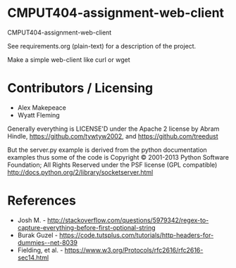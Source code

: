 CMPUT404-assignment-web-client
==============================

CMPUT404-assignment-web-client

See requirements.org (plain-text) for a description of the project.

Make a simple web-client like curl or wget

Contributors / Licensing
========================
* Alex Makepeace
* Wyatt Fleming

Generally everything is LICENSE'D under the Apache 2 license by Abram Hindle, 
https://github.com/tywtyw2002, and https://github.com/treedust

But the server.py example is derived from the python documentation
examples thus some of the code is Copyright © 2001-2013 Python
Software Foundation; All Rights Reserved under the PSF license (GPL
compatible) http://docs.python.org/2/library/socketserver.html

References
==========
* Josh M. - http://stackoverflow.com/questions/5979342/regex-to-capture-everything-before-first-optional-string
* Burak Guzel - https://code.tutsplus.com/tutorials/http-headers-for-dummies--net-8039
* Fielding, et al. - https://www.w3.org/Protocols/rfc2616/rfc2616-sec14.html
